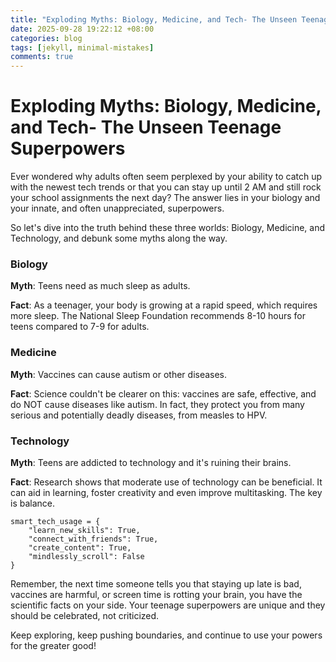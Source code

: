 ```yaml
---
title: "Exploding Myths: Biology, Medicine, and Tech- The Unseen Teenage Superpowers"
date: 2025-09-28 19:22:12 +08:00
categories: blog
tags: [jekyll, minimal-mistakes]
comments: true
---
```


# Exploding Myths: Biology, Medicine, and Tech- The Unseen Teenage Superpowers

Ever wondered why adults often seem perplexed by your ability to catch up with the newest tech trends or that you can stay up until 2 AM and still rock your school assignments the next day? The answer lies in your biology and your innate, and often unappreciated, superpowers. 

So let's dive into the truth behind these three worlds: Biology, Medicine, and Technology, and debunk some myths along the way.

### Biology

**Myth**: Teens need as much sleep as adults.

**Fact**: As a teenager, your body is growing at a rapid speed, which requires more sleep. The National Sleep Foundation recommends 8-10 hours for teens compared to 7-9 for adults.

### Medicine

**Myth**: Vaccines can cause autism or other diseases.

**Fact**: Science couldn't be clearer on this: vaccines are safe, effective, and do NOT cause diseases like autism. In fact, they protect you from many serious and potentially deadly diseases, from measles to HPV.

### Technology

**Myth**: Teens are addicted to technology and it's ruining their brains.

**Fact**: Research shows that moderate use of technology can be beneficial. It can aid in learning, foster creativity and even improve multitasking. The key is balance. 

```
smart_tech_usage = {
    "learn_new_skills": True,
    "connect_with_friends": True,
    "create_content": True,
    "mindlessly_scroll": False 
}
```
Remember, the next time someone tells you that staying up late is bad, vaccines are harmful, or screen time is rotting your brain, you have the scientific facts on your side. Your teenage superpowers are unique and they should be celebrated, not criticized. 

Keep exploring, keep pushing boundaries, and continue to use your powers for the greater good!